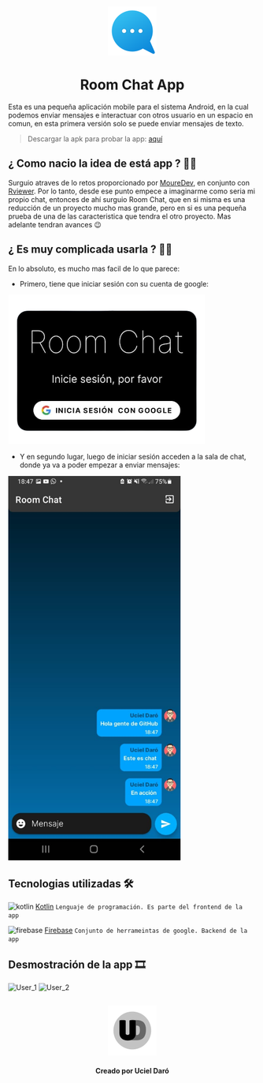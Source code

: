 <p align="center">
  <img src="https://github.com/Rviewer-Challenges/H21fsMEAhjInLkmKSET7/blob/main/Imagenes/icono.png" alt="Room Chat"/>
  <h1 align="center">Room Chat App</h1>
</p>

Esta es una pequeña aplicación mobile para el sistema Android, en la cual podemos enviar mensajes e interactuar con otros usuario en un espacio en comun, en esta primera versión solo se puede enviar mensajes de texto.  

> Descargar la apk para probar la app: [aquí](https://github.com/Rviewer-Challenges/H21fsMEAhjInLkmKSET7/tree/main/ChatFirenase/app/release/app-release.apk)

## ¿ Como nacio la idea de está app ? 👨‍💻
Surguio atraves de lo retos proporcionado por [MoureDev](https://github.com/mouredev), en conjunto con [Rviewer](https://github.com/Rviewer-Challenges). Por lo tanto, desde ese punto empece a imaginarme como seria mi propio chat, entonces de ahí surguio Room Chat, que en si misma es una reducción de un proyecto mucho mas grande, pero en si es una pequeña prueba de una de las caracteristica que tendra el otro proyecto. Mas adelante tendran avances 😉

## ¿ Es muy complicada usarla ? 🙆‍♂️
En lo absoluto, es mucho mas facil de lo que parece:
- Primero, tiene que iniciar sesión con su cuenta de google:
<img style="width : 400px" src="https://github.com/Rviewer-Challenges/H21fsMEAhjInLkmKSET7/blob/main/Imagenes/login.png">

- Y en segundo lugar, luego de iniciar sesión acceden a la sala de chat, donde ya va a poder empezar a enviar mensajes:
<img style="width : 350px" src="https://github.com/Rviewer-Challenges/H21fsMEAhjInLkmKSET7/blob/main/Imagenes/chat.jpeg">

## Tecnologias utilizadas 🛠
![kotlin](https://img.icons8.com/external-tal-revivo-color-tal-revivo/24/000000/external-kotlin-a-cross-platform-statically-typed-general-purpose-programming-language-with-type-inference-logo-color-tal-revivo.png)  [Kotlin](https://kotlinlang.org/) `Lenguaje de programación. Es parte del frontend de la app`

![firebase](https://img.icons8.com/color/34/000000/firebase.png)  [Firebase](https://firebase.google.com/?hl=es-419) `Conjunto de herrameintas de google. Backend de la app`

## Desmostración de la app 🎞
![User_1](https://user-images.githubusercontent.com/73118144/187001102-eab53b45-4283-4e86-90fa-520fd4cf0fb7.gif)
![User_2](https://user-images.githubusercontent.com/73118144/187001118-70894b65-31ea-4b41-9602-91a78565f0f5.gif)

##
<p align="center">
  <img style="width : 100px" src="https://github.com/Rviewer-Challenges/H21fsMEAhjInLkmKSET7/blob/main/Imagenes/logo.png"/>
  <h4 align="center">Creado por Uciel Daró</h4>
</p>
